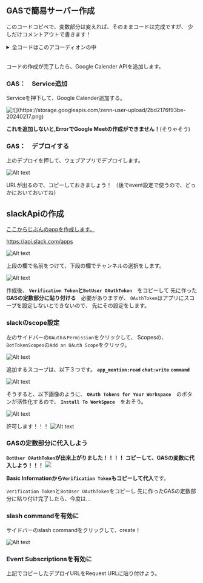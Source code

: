 
## GASで簡易サーバー作成

このコードコピペで、変数部分は変えれば、そのままコードは完成ですが、
少しだけコメントアウトで書きます！

<details>

<summary>全コードはこのアコーディオンの中</summary>

```javascript

// Tokenの変数
const VERIFICATION_TOKEN = 'xxxxxxxxxxxxxxxxxxxx';
const BOT_USER_OAUTH_TOKEN = 'xoxb-xxxxxxxxxxxxx-xxxxxxxxxxxxx-xxxxxxxxxxxxxxxxxxxxxxxxxx'
const SLACK_POST_URL = 'https://slack.com/api/chat.postMessage';


/* Google MeetのURLを作成 */
// Googleカレンダーに一時的なイベントを挿入し、そのイベントに関連付けられたGoogle MeetのURLを取得する関数。
function getMeetUrl() {
  const calendarId = 'primary'; 
  const dt = new Date();
  const date = dt.getFullYear() + '-' + (dt.getMonth() + 1) + '-' + dt.getDate();
  const requestId = Math.random().toString(32).substring(2); 
  // イベントをGoogleカレンダーに挿入し、conferenceDataVersionを指定
  const events = Calendar.Events.insert({
    summary: 'tmp_event',
    singleEvents: true,
    allDayEvent: true,
    start: { date },
    end: { date },
    conferenceData: {
      createRequest: {
        requestId,
        conferenceSolutionKey: {
          type: 'hangoutsMeet'
        },
      }
    }
  }, calendarId, { conferenceDataVersion: 1 })

  //　カレンダーはいらないから削除
  Calendar.Events.remove(calendarId, events.id);

  // イベントの作成が成功した場合はGoogle MeetのURLを返す
  if (events.conferenceData.createRequest.status.statusCode === 'success') {
    const meetUrl = events.conferenceData.entryPoints[0].uri;
    return meetUrl;
  }
}

/* Slackに投稿 */
function postMessage(event, message) {
  const thread_ts = event.thread_ts ?? event.ts;
  const params = {
    method: 'post',
    payload: {
      token: BOT_USER_OAUTH_TOKEN,
      channel: event.channel,
      thread_ts: thread_ts,
      text: message,
    },
  };
  UrlFetchApp.fetch(SLACK_POST_URL, params);
}

/* Slackにメッセージを送信 */
function doPost(e) {
  const meetUrl = getMeetUrl(); // Google MeetのURLを取得
  let message = meetUrl !== undefined ? `Meetの部屋を作ったよ\n${meetUrl}` : 'URL生成できませんでした。';
  let response = {
    response_type: 'in_channel',
    text: message,
  };

  if (e.parameter.command) {
    if (e.parameter.token !== VERIFICATION_TOKEN) {
      return null;
    }

    return ContentService.createTextOutput(JSON.stringify(response)).setMimeType(ContentService.MimeType.JSON);

  } else if (e.postData) {
    const contents = JSON.parse(e.postData.getDataAsString())

    if (contents.token !== VERIFICATION_TOKEN) {
      return null;
    }

    if (contents.type === 'url_verification') {
      return ContentService.createTextOutput(contents.challenge)

    } else if (contents.type === 'event_callback') {

      if (contents.event.subtype && contents.event.subtype === 'bot_message') {
        return null;
      }
  
      // Slackにメンションがあった場合、メッセージを投稿
      if (contents.event.type === 'app_mention') {
        postMessage(contents.event, message);
      }
    }
  }
}



```

</details>

<br />

コードの作成が完了したら、Google Calender APIを追加します。

### GAS：　Service追加

Serviceを押下して、Google Calender追加する。

![!\[\](<https://storage.googleapis.com/zenn-user-upload/2bd2176f93be-20240217.png>)](readme_pic/addService.png)

**これを追加しないと,ErrorでGoogle Meetの作成ができません！**(そりゃそう)

### GAS：　デプロイする

上のデプロイを押して、ウェブアプリでデプロイします。

![Alt text](readme_pic/deploy.png)

URLが出るので、コピーしておきましょう！
（後でevent設定で使うので、どっかにおいておいてね）

## slackApiの作成

[ここからじぶんのappを作成します。](https://api.slack.com/apps)

<https://api.slack.com/apps>

![Alt text](readme_pic/slackapp.png)

上段の欄で名前をつけて、下段の欄でチャンネルの選択をします。

![Alt text](readme_pic/choose.png)

作成後、
**`Verification Token`と`BotUser OAuthToken`**　をコピーして
先に作った**GASの定数部分に貼り付ける**　必要がありますが、
`OAuthToken`はアプリにスコープを設定しないとできないので、
先にその設定をします。

### slackのscope設定

左のサイドバーの`OAuth＆Permission`をクリックして、
Scopesの、`BotTokenScopes`の`Add an OAuth Scope`をクリック。

![Alt text](readme_pic/scope.png)

追加するスコープは、以下３つです。
**`app_mention:read`**
**`chat:write`**
**`command`**

![Alt text](readme_pic/scopechoose.png)

そうすると、以下画像のように、
**`OAuth Tokens for Your Workspace`**　のボタンが活性化するので、
**`Install To WorkSpace`**　をおそう。

![Alt text](readme_pic/oauth.png)

許可します！！！
![Alt text](readme_pic/ok.png)

### GASの定数部分に代入しよう

**`BotUser OAuthToken`が出来上がりました！！！！
コピーして、GASの変数に代入しよう！！！**
![](readme_pic/token.png)

**Basic Informationから`Verification Token`もコピーして代入**です。

`Verification Token`と`BotUser OAuthToken`をコピーし
先に作ったGASの定数部分に貼り付け完了したら、今度は...

### slash commandを有効に

サイドバーのslash commandをクリックして、create！

![Alt text](readme_pic/slash.png)

### Event Subscriptionsを有効に

上記でコピーしたデプロイURLをRequest URLに貼り付けよう。
